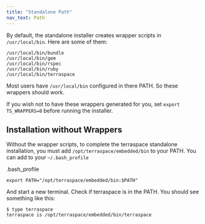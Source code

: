 ```yaml
---
title: "Standalone Path"
nav_text: Path
---
```


By default, the standalone installer creates wrapper scripts in `/usr/local/bin`. Here are some of them:

    /usr/local/bin/bundle
    /usr/local/bin/gem
    /usr/local/bin/rspec
    /usr/local/bin/ruby
    /usr/local/bin/terraspace

Most users have `/usr/local/bin` configured in there PATH. So these wrappers should work.

If you wish not to have these wrappers generated for you, set `export TS_WRAPPERS=0` before running the installer.

## Installation without Wrappers

Without the wrapper scripts, to complete the terraspace standalone installation, you must add `/opt/terraspace/embedded/bin` to your PATH.  You can add to your `~/.bash_profile`

.bash_profile

    export PATH="/opt/terraspace/embedded/bin:$PATH"

And start a new terminal. Check if terraspace is in the PATH. You should see something like this:

    $ type terraspace
    terraspace is /opt/terraspace/embedded/bin/terraspace
